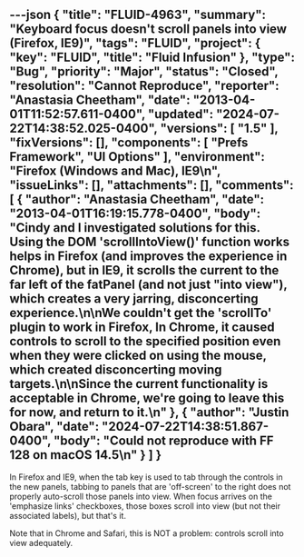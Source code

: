 ---json
{
  "title": "FLUID-4963",
  "summary": "Keyboard focus doesn't scroll panels into view (Firefox, IE9)",
  "tags": "FLUID",
  "project": {
    "key": "FLUID",
    "title": "Fluid Infusion"
  },
  "type": "Bug",
  "priority": "Major",
  "status": "Closed",
  "resolution": "Cannot Reproduce",
  "reporter": "Anastasia Cheetham",
  "date": "2013-04-01T11:52:57.611-0400",
  "updated": "2024-07-22T14:38:52.025-0400",
  "versions": [
    "1.5"
  ],
  "fixVersions": [],
  "components": [
    "Prefs Framework",
    "UI Options"
  ],
  "environment": "Firefox (Windows and Mac), IE9\n",
  "issueLinks": [],
  "attachments": [],
  "comments": [
    {
      "author": "Anastasia Cheetham",
      "date": "2013-04-01T16:19:15.778-0400",
      "body": "Cindy and I investigated solutions for this. Using the DOM 'scrollIntoView()' function works helps in Firefox (and improves the experience in Chrome), but in IE9, it scrolls the current to the far left of the fatPanel (and not just \"into view\"), which creates a very jarring, disconcerting experience.\n\nWe couldn't get the 'scrollTo' plugin to work in Firefox, In Chrome, it caused controls to scroll to the specified position even when they were clicked on using the mouse, which created disconcerting moving targets.\n\nSince the current functionality is acceptable in Chrome, we're going to leave this for now, and return to it.\n"
    },
    {
      "author": "Justin Obara",
      "date": "2024-07-22T14:38:51.867-0400",
      "body": "Could not reproduce with FF 128 on macOS 14.5\n"
    }
  ]
}
---
In Firefox and IE9, when the tab key is used to tab through the controls in the new panels, tabbing to panels that are 'off-screen' to the right does not properly auto-scroll those panels into view. When focus arrives on the 'emphasize links' checkboxes, those boxes scroll into view (but not their associated labels), but that's it.

Note that in Chrome and Safari, this is NOT a problem: controls scroll into view adequately.

        